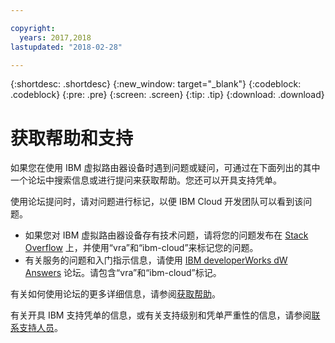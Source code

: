 ```yaml
---

copyright:
  years: 2017,2018
lastupdated: "2018-02-28"

---
```


{:shortdesc: .shortdesc}
{:new_window: target="_blank"}
{:codeblock: .codeblock}
{:pre: .pre}
{:screen: .screen}
{:tip: .tip}
{:download: .download}

# 获取帮助和支持

如果您在使用 IBM 虚拟路由器设备时遇到问题或疑问，可通过在下面列出的其中一个论坛中搜索信息或进行提问来获取帮助。您还可以开具支持凭单。

使用论坛提问时，请对问题进行标记，以便 IBM Cloud 开发团队可以看到该问题。

* 如果您对 IBM 虚拟路由器设备存有技术问题，请将您的问题发布在 [Stack Overflow](https://stackoverflow.com/search?q=vra+ibm-cloud) 上，并使用“vra”和“ibm-cloud”来标记您的问题。
* 有关服务的问题和入门指示信息，请使用 [IBM developerWorks dW Answers](https://developer.ibm.com/answers/topics/vra.html?smartspace=ibm-cloud) 论坛。请包含“vra”和“ibm-cloud”标记。

有关如何使用论坛的更多详细信息，请参阅[获取帮助](https://console.bluemix.net/docs/support/index.html#getting-help)。

有关开具 IBM 支持凭单的信息，或有关支持级别和凭单严重性的信息，请参阅[联系支持人员](https://console.bluemix.net/docs/support/index.html#contacting-support)。
